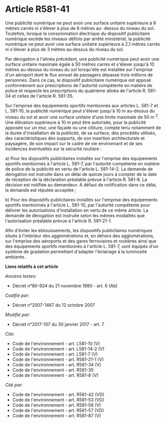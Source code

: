 # Article R581-41

Une publicité numérique ne peut avoir une surface unitaire supérieure à 8 mètres carrés ni s'élever à plus de 6 mètres au-
dessus du niveau du sol. Toutefois, lorsque la consommation électrique du dispositif publicitaire numérique excède les
niveaux définis par arrêté ministériel, la publicité numérique ne peut avoir une surface unitaire supérieure à 2,1 mètres
carrés ni s'élever à plus de 3 mètres au-dessus du niveau du sol. 

Par dérogation à l'alinéa précédent, une publicité numérique peut avoir une surface unitaire maximale égale à 50 mètres
carrés et s'élever jusqu'à 10 mètres au-dessus du niveau du sol lorsqu'elle est installée sur l'emprise d'un aéroport dont le
flux annuel de passagers dépasse trois millions de personnes. Dans ce cas, le dispositif publicitaire numérique est apposé
conformément aux prescriptions de l'autorité compétente en matière de police et respecte les prescriptions du quatrième
alinéa de l'article R. 581-34 et celles de l'article R. 581-35. 

Sur l'emprise des équipements sportifs mentionnés aux articles L. 581-7 et L. 581-10, la publicité numérique peut s'élever
jusqu'à 10 m au-dessus du niveau du sol et avoir une surface unitaire d'une limite maximale de 50 m 
  <sup>2</sup>. Une élévation supérieure à 10 m peut être autorisée, pour la publicité apposée sur un mur, une façade ou une
clôture, compte tenu notamment de la durée d'installation de la publicité, de sa surface, des procédés utilisés, des
caractéristiques des supports, de son insertion architecturale et paysagère, de son impact sur le cadre de vie environnant et
de ses incidences éventuelles sur la sécurité routière : 

a) Pour les dispositifs publicitaires installés sur l'emprise des équipements sportifs mentionnés à l'article L. 581-7, par
l'autorité compétente en matière de police de la publicité en vertu de l'article L. 581-14-2. La demande de dérogation est
instruite dans un délai de quinze jours à compter de la date de réception de la déclaration préalable prévue à l'article R.
581-8. La décision est notifiée au demandeur. A défaut de notification dans ce délai, la demande est réputée acceptée ; 

b) Pour les dispositifs publicitaires installés sur l'emprise des équipements sportifs mentionnés à l'article L. 581-10, par
l'autorité compétente pour délivrer les autorisations d'installation en vertu de ce même article. La demande de dérogation
est instruite selon les mêmes modalités que l'autorisation préalable prévue à l'article R. 581-21-1. 

Afin d'éviter les éblouissements, les dispositifs publicitaires numériques situés à l'intérieur des agglomérations et, en
dehors des agglomérations, sur l'emprise des aéroports et des gares ferroviaires et routières ainsi que des équipements
sportifs mentionnés à l'article L. 581-7, sont équipés d'un système de gradation permettant d'adapter l'éclairage à la
luminosité ambiante.

**Liens relatifs à cet article**

_Anciens textes_:

  - Décret n°80-924 du 21 novembre 1980 - art. 6 (Ab)

_Codifié par_:

  - Décret n°2007-1467 du 12 octobre 2007

_Modifié par_:

  - Décret n°2017-107 du 30 janvier 2017 - art. 7

_Cite_:

  - Code de l'environnement - art. L581-10 (V)
  - Code de l'environnement - art. L581-14-2 (V)
  - Code de l'environnement - art. L581-7 (V)
  - Code de l'environnement - art. R581-21-1 (V)
  - Code de l'environnement - art. R581-34 (V)
  - Code de l'environnement - art. R581-35
  - Code de l'environnement - art. R581-8 (V)

_Cité par_:

  - Code de l'environnement - art. R581-42 (VD)
  - Code de l'environnement - art. R581-53 (VD)
  - Code de l'environnement - art. R581-56 (V)
  - Code de l'environnement - art. R581-57 (VD)
  - Code de l'environnement - art. R581-87 (V)
